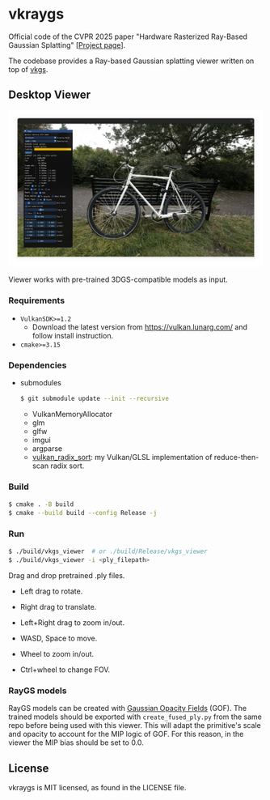 # vkraygs

Official code of the CVPR 2025 paper "Hardware Rasterized Ray-Based Gaussian Splatting" [[Project page](https://facebookresearch.github.io/vkraygs)].

The codebase provides a Ray-based Gaussian splatting viewer written on top of [vkgs](https://github.com/jaesung-cs/vkgs/).

## Desktop Viewer

![](/media/screenshot.png)

Viewer works with pre-trained 3DGS-compatible models as input.


### Requirements
- `VulkanSDK>=1.2`
  - Download the latest version from https://vulkan.lunarg.com/ and follow install instruction.
- `cmake>=3.15`


### Dependencies
- submodules
  ```bash
  $ git submodule update --init --recursive
  ```
  - VulkanMemoryAllocator
  - glm
  - glfw
  - imgui
  - argparse
  - [vulkan_radix_sort](https://github.com/jaesung-cs/vulkan_radix_sort): my Vulkan/GLSL implementation of reduce-then-scan radix sort.


### Build
```bash
$ cmake . -B build
$ cmake --build build --config Release -j
```


### Run
```bash
$ ./build/vkgs_viewer  # or ./build/Release/vkgs_viewer
$ ./build/vkgs_viewer -i <ply_filepath>
```
Drag and drop pretrained .ply files.

- Left drag to rotate.

- Right drag to translate.

- Left+Right drag to zoom in/out.

- WASD, Space to move.

- Wheel to zoom in/out.

- Ctrl+wheel to change FOV.

### RayGS models

RayGS models can be created with [Gaussian Opacity Fields](https://github.com/autonomousvision/gaussian-opacity-fields) (GOF).
The trained models should be exported with `create_fused_ply.py` from the same repo before being used with this viewer. This will adapt the primitive's scale and opacity to account for the MIP logic of GOF.
For this reason, in the viewer the MIP bias should be set to 0.0.

## License
vkraygs is MIT licensed, as found in the LICENSE file.
